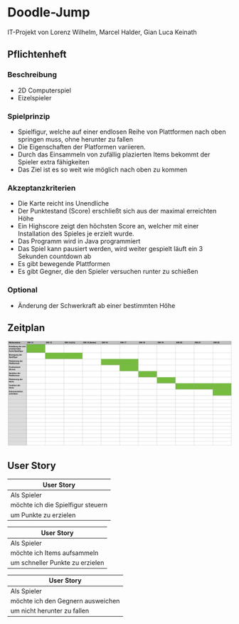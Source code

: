 # Doodle-Jump
IT-Projekt von Lorenz Wilhelm, Marcel Halder, Gian Luca Keinath

## Pflichtenheft

### Beschreibung
- 2D Computerspiel
- Eizelspieler

### Spielprinzip
- Spielfigur, welche auf einer endlosen Reihe von Plattformen nach oben springen muss, ohne herunter zu fallen
- Die Eigenschaften der Platformen variieren.
- Durch das Einsammeln von zufällig plazierten Items bekommt der Spieler extra fähigkeiten
- Das Ziel ist es so weit wie möglich nach oben zu kommen

### Akzeptanzkriterien
- Die Karte reicht ins Unendliche
- Der Punktestand (Score) erschließt sich aus der maximal erreichten Höhe
- Ein Highscore zeigt den höchsten Score an, welcher mit einer Installation des Spieles je erzielt wurde.
- Das Programm wird in Java programmiert
- Das Spiel kann pausiert werden, wird weiter gespielt läuft ein 3 Sekunden countdown ab
- Es gibt bewegende Plattformen
- Es gibt Gegner, die den Spieler versuchen runter zu schießen

### Optional
- Änderung der Schwerkraft ab einer bestimmten Höhe

## Zeitplan
![Zeitplan](https://github.com/derGianni/Doodle-Jump/blob/1afb62bf30669690471f69a69a5a485f409d23d1/Zeitplan.JPG)

## User Story

|User Story|
|----------|
|Als Spieler|
|möchte ich die Spielfigur steuern|
|um Punkte zu erzielen|

|User Story|
|----------|
|Als Spieler|
|möchte ich Items aufsammeln|
|um schneller Punkte zu erzielen|

|User Story|
|----------|
|Als Spieler|
|möchte ich den Gegnern ausweichen|
|um nicht herunter zu fallen|
